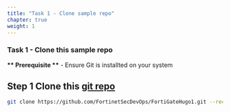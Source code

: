 ```yaml
---
title: "Task 1 - Clone sample repo"
chapter: true
weight: 1
---
```


### Task 1 - Clone this sample repo

__** Prerequisite **__ - Ensure Git is installted on your system

## Step 1 Clone this [git repo](https://chkp-jeffkopko.github.io/FortiGate-Azure/) 

```sh
git clone https://github.com/FortinetSecDevOps/FortiGateHugo1.git --recurse-submodules
```

